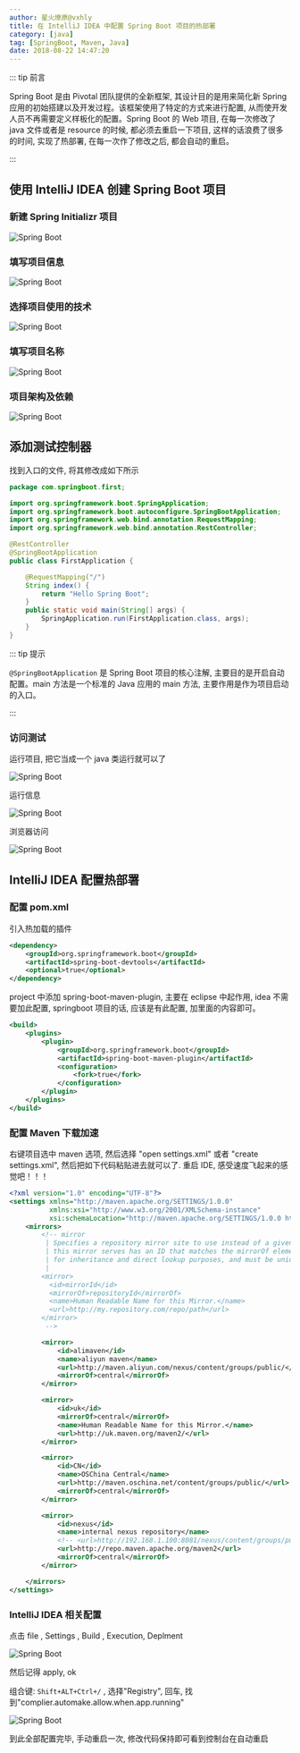 ```yaml
---
author: 星火燎原@vxhly
title: 在 IntelliJ IDEA 中配置 Spring Boot 项目的热部署
category: [java]
tag: [SpringBoot, Maven, Java]
date: 2018-08-22 14:47:20
---
```


::: tip 前言

Spring Boot 是由 Pivotal 团队提供的全新框架, 其设计目的是用来简化新 Spring 应用的初始搭建以及开发过程。该框架使用了特定的方式来进行配置, 从而使开发人员不再需要定义样板化的配置。Spring Boot 的 Web 项目, 在每一次修改了 java 文件或者是 resource 的时候, 都必须去重启一下项目, 这样的话浪费了很多的时间, 实现了热部署, 在每一次作了修改之后, 都会自动的重启。

:::

<!-- more -->

## 使用 IntelliJ IDEA 创建 Spring Boot 项目

### 新建 Spring Initializr 项目

![Spring Boot](/assets/spring-boot-1.png)

### 填写项目信息

![Spring Boot](/assets/spring-boot-2.png)

### 选择项目使用的技术

![Spring Boot](/assets/spring-boot-3.png)

### 填写项目名称

![Spring Boot](/assets/spring-boot-4.png)

### 项目架构及依赖

![Spring Boot](/assets/spring-boot-5.png)

## 添加测试控制器

找到入口的文件, 将其修改成如下所示

```java
package com.springboot.first;

import org.springframework.boot.SpringApplication;
import org.springframework.boot.autoconfigure.SpringBootApplication;
import org.springframework.web.bind.annotation.RequestMapping;
import org.springframework.web.bind.annotation.RestController;

@RestController
@SpringBootApplication
public class FirstApplication {

    @RequestMapping("/")
    String index() {
        return "Hello Spring Boot";
    }
    public static void main(String[] args) {
        SpringApplication.run(FirstApplication.class, args);
    }
}
```

::: tip 提示

`@SpringBootApplication` 是 Spring Boot 项目的核心注解, 主要目的是开启自动配置。main 方法是一个标准的 Java 应用的 main 方法, 主要作用是作为项目启动的入口。

:::

### 访问测试

运行项目, 把它当成一个 java 类运行就可以了

![Spring Boot](/assets/spring-boot-6.png)

运行信息

![Spring Boot](/assets/spring-boot-7.png)

浏览器访问

![Spring Boot](/assets/spring-boot-8.png)

## IntelliJ IDEA 配置热部署

### 配置 pom.xml

引入热加载的插件

```xml
<dependency>
    <groupId>org.springframework.boot</groupId>
    <artifactId>spring-boot-devtools</artifactId>
    <optional>true</optional>
</dependency>
```

project 中添加 spring-boot-maven-plugin, 主要在 eclipse 中起作用, idea 不需要加此配置, springboot 项目的话, 应该是有此配置, 加里面的内容即可。

```xml
<build>
    <plugins>
        <plugin>
            <groupId>org.springframework.boot</groupId>
            <artifactId>spring-boot-maven-plugin</artifactId>
            <configuration>
                <fork>true</fork>
            </configuration>
        </plugin>
    </plugins>
</build>
```

### 配置 Maven 下载加速

右键项目选中 maven 选项, 然后选择 "open settings.xml" 或者 "create settings.xml", 然后把如下代码粘贴进去就可以了. 重启 IDE, 感受速度飞起来的感觉吧！！！

```xml
<?xml version="1.0" encoding="UTF-8"?>
<settings xmlns="http://maven.apache.org/SETTINGS/1.0.0"
          xmlns:xsi="http://www.w3.org/2001/XMLSchema-instance"
          xsi:schemaLocation="http://maven.apache.org/SETTINGS/1.0.0 http://maven.apache.org/xsd/settings-1.0.0.xsd">
    <mirrors>
        <!-- mirror
         | Specifies a repository mirror site to use instead of a given repository. The repository that
         | this mirror serves has an ID that matches the mirrorOf element of this mirror. IDs are used
         | for inheritance and direct lookup purposes, and must be unique across the set of mirrors.
         |
        <mirror>
          <id>mirrorId</id>
          <mirrorOf>repositoryId</mirrorOf>
          <name>Human Readable Name for this Mirror.</name>
          <url>http://my.repository.com/repo/path</url>
        </mirror>
         -->

        <mirror>
            <id>alimaven</id>
            <name>aliyun maven</name>
            <url>http://maven.aliyun.com/nexus/content/groups/public/</url>
            <mirrorOf>central</mirrorOf>
        </mirror>

        <mirror>
            <id>uk</id>
            <mirrorOf>central</mirrorOf>
            <name>Human Readable Name for this Mirror.</name>
            <url>http://uk.maven.org/maven2/</url>
        </mirror>

        <mirror>
            <id>CN</id>
            <name>OSChina Central</name>
            <url>http://maven.oschina.net/content/groups/public/</url>
            <mirrorOf>central</mirrorOf>
        </mirror>

        <mirror>
            <id>nexus</id>
            <name>internal nexus repository</name>
            <!-- <url>http://192.168.1.100:8081/nexus/content/groups/public/</url>-->
            <url>http://repo.maven.apache.org/maven2</url>
            <mirrorOf>central</mirrorOf>
        </mirror>

    </mirrors>
</settings>
```

### IntelliJ IDEA 相关配置

点击 file , Settings , Build , Execution, Deplment

![Spring Boot](/assets/spring-boot-9.png)

然后记得 apply, ok

组合键: `Shift+ALT+Ctrl+/` , 选择"Registry", 回车, 找到"complier.automake.allow.when.app.running"

![Spring Boot](/assets/spring-boot-10.png)

到此全部配置完毕, 手动重启一次, 修改代码保持即可看到控制台在自动重启
